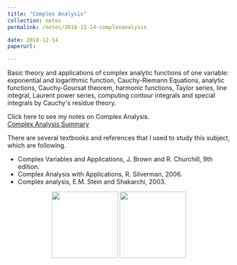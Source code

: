 ```yaml
---
title: "Complex Analysis"
collection: notes
permalink: /notes/2018-12-14-complexanalysis

date: 2018-12-14
paperurl:

---
```

Basic theory and applications of complex analytic functions of one variable: exponential and logarithmic function, Cauchy-Riemann Equations, analytic functions, Cauchy-Goursat theorem, harmonic functions, Taylor series, line integral, Laurent power series, computing contour integrals and special integrals by Cauchy's residue theory.  

Click here to see my notes on Complex Analysis.  
[Complex Analysis Summary](http://austinyi.github.io/files/complexanalysis.pdf)  


There are several textbooks and references that I used to study this subject, which are following.  
* Complex Variables and Applications, J. Brown and R. Churchill, 9th edition.
* Complex Analysis with Applications, R. Silverman, 2006.
* Complex analysis, E.M. Stein and Shakarchi, 2003.

<p align="center">

  <img src="http://austinyi.github.io/images/silverman.jpg" style="width:150px;"/>  
          
  <img src="http://austinyi.github.io/images/stein.jpg" style="width:150px;"/>  
  
</p>
